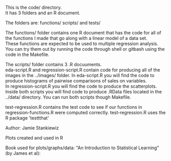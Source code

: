 This is the code/ directory.  
It has 3 folders and an R document.

The folders are: functions/ scripts/ and tests/ 

The functions/ folder contains one R document that has the code for all of the functions I made that go along with a linear model of a data set.  
These functions are expected to be used to multiple regression analysis.  
You can try them out by running the code through shell or gitbash using the code in the Makefile.  

The scripts/ folder contains 3 .R docuuments.  
eda-script.R and regression-script.R contain code for producing all of the images in the ../images/ folder. 
In eda-script.R you will find the code to produce histograms of pairwise comparisons of sales on variables.  
In regression-script.R you will find the code to produce the scatterplots.  
Inside both scripts you will find code to produce .RData files located in the ../data/ directory.
You can run both scripts though Makefile.

test-regression.R contains the test code to see if our functions in regression-functions.R were computed correctly.
test-regression.R uses the R package 'testtthat'

Author: Jamie Stankiewiz

Plots created and used in R

Book used for plots/graphs/data: "An Introduction to Statistical Learning" (by James et al):